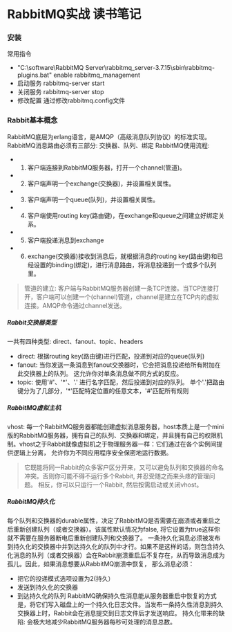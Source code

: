 # RabbitMQ实战 读书笔记

### 安装

常用指令
- "C:\software\RabbitMQ Server\rabbitmq_server-3.7.15\sbin\rabbitmq-plugins.bat" enable rabbitmq_management
- 启动服务 rabbitmq-server start
- 关闭服务 rabbitmq-server stop
- 修改配置 通过修改rabbitmq.config文件

### Rabbit基本概念
RabbitMQ底层为erlang语言，是AMQP（高级消息队列协议）的标准实现。
RabbitMQ消息路由必须有三部分: 交换器、队列、绑定
RabbitMQ使用流程: 
 - 1. 客户端连接到RabbitMQ服务器，打开一个channel(管道)。
 - 2. 客户端声明一个exchange(交换器)，并设置相关属性。
 - 3. 客户端声明一个queue(队列)，并设置相关属性。
 - 4. 客户端使用routing key(路由键)，在exchange和queue之间建立好绑定关系。
 - 5. 客户端投递消息到exchange
 - 6. exchange(交换器)接收到消息后，就根据消息的routing key(路由键)和已经设置的binding(绑定)，进行消息路由，将消息投递到一个或多个队列里。

> 管道的建立: 客户端与RabbitMQ服务器创建一条TCP连接。当TCP连接打开，客户端可以创建一个(channel)管道，channel是建立在TCP内的虚拟连接。AMQP命令通过channel发送。

##### Rabbit交换器类型
一共有四种类型: direct、fanout、topic、headers
- direct: 根据routing key(路由键)进行匹配，投递到对应的queue(队列)
- fanout: 当你发送一条消息到fanout交换器时，它会把消息投递给所有附加在此交换器上的队列。 这允许你对单条消息做不同方式的反应。
- topic: 使用'#'、'\*'、'.' 进行名字匹配，然后投递到对应的队列。 
        单个'.'把路由键分为了几部分，'\*'匹配特定位置的任意文本，'#'匹配所有规则

##### RabbitMQ虚拟主机
vhost: 每一个RabbitMQ服务器都能创建虚拟消息服务器，host本质上是一个mini版的RabbitMQ服务器，拥有自己的队列、交换器和绑定，并且拥有自己的权限机制。vhost之于Rabbit就像虚拟机之于物理服务器一样：它们通过在各个实例间提供逻辑上分离， 允许你为不同应用程序安全保密地运行数据。
> 它既能将同一Rabbit的众多客户区分开来，又可以避免队列和交换器的命名冲突。否则你可能不得不运行多个Rabbit, 并忍受随之而来头疼的管理问题。 相反，你可以只运行一个Rabbit, 然后按需启动或关闭vhost。

##### RabbitMQ持久化
每个队列和交换器的durable属性，决定了RabbitMQ是否需要在崩溃或者重启之后重新创建队列（或者交换器）。该属性默认情况为false, 将它设置为true这样你就不需要在服务器断电后重新创建队列和交换器了。
一条持久化消息必须被发布到持久化的交换器中并到达持久化的队列中才行。如果不是这样的话，则包含持久化消息的队列（或者交换器）会在Rabbit崩溃重启后不复存在，从而导致消息成为孤儿。因此，如果消息想要从RabbitMQ崩溃中恢复， 那么消息必须：
- 把它的投递模式选项设置为2(持久）
- 发送到持久化的交换器
- 到达持久化的队列
RabbitMQ确保持久性消息能从服务器重启中恢复的方式是，将它们写入磁盘上的一个持久化日志文件。当发布一条持久性消息到持久交换器上时，Rabbit会在消息提交到日志文件后才发送响应。
持久化带来的缺陷: 会极大地减少RabbitMQ服务器每秒可处理的消息总数。

##### 
